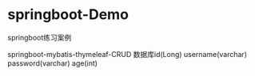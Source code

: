 # springboot-Demo
springboot练习案例

springboot-mybatis-thymeleaf-CRUD  数据库id(Long) username(varchar) password(varchar) age(int)
